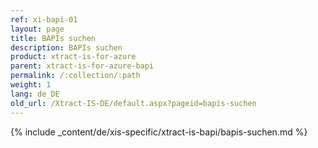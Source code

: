 ```yaml
---
ref: xi-bapi-01
layout: page
title: BAPIs suchen
description: BAPIs suchen
product: xtract-is-for-azure
parent: xtract-is-for-azure-bapi
permalink: /:collection/:path
weight: 1
lang: de_DE
old_url: /Xtract-IS-DE/default.aspx?pageid=bapis-suchen
---
```

{% include _content/de/xis-specific/xtract-is-bapi/bapis-suchen.md %}
